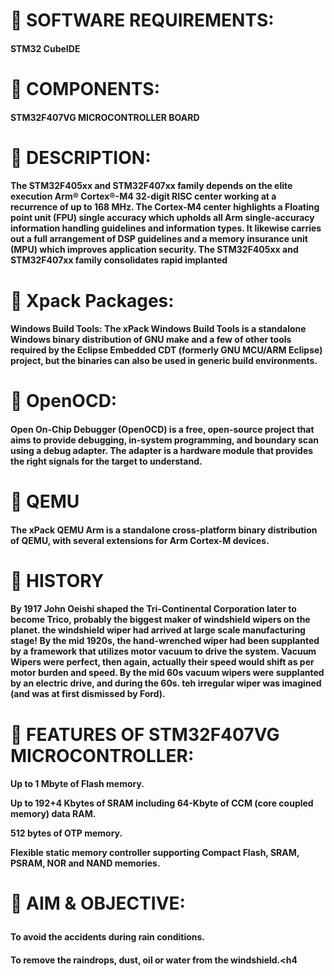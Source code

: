 <h1>
 SOFTWARE REQUIREMENTS:<br>
  <h4>
STM32 CubeIDE<br>
    <h1>
 COMPONENTS:<br>
      <h4>
STM32F407VG MICROCONTROLLER BOARD<br>
        <h1>
 DESCRIPTION:<br>
          <h4>
The STM32F405xx and STM32F407xx family depends on the elite execution Arm® Cortex®-M4 32-digit RISC center working at a recurrence of up to 168 MHz. The Cortex-M4 center highlights a Floating point unit (FPU) single accuracy which upholds all Arm single-accuracy information handling guidelines and information types. It likewise carries out a full arrangement of DSP guidelines and a memory insurance unit (MPU) which improves application security. The STM32F405xx and STM32F407xx family consolidates rapid implanted<br>
            <h1>
 Xpack Packages:<br>
              <h4>
Windows Build Tools: The xPack Windows Build Tools is a standalone Windows binary distribution of GNU make and a few of other tools required by the Eclipse Embedded CDT (formerly GNU MCU/ARM Eclipse) project, but the binaries can also be used in generic build environments.<br>
                <h1>
 OpenOCD:<br>
                  <h4>
Open On-Chip Debugger (OpenOCD) is a free, open-source project that aims to provide debugging, in-system programming, and boundary scan using a debug adapter. The adapter is a hardware module that provides the right signals for the target to understand.<br>
                    <h1>
 QEMU<br>
                      <h4>
The xPack QEMU Arm is a standalone cross-platform binary distribution of QEMU, with several extensions for Arm Cortex-M devices.<br>
                        <h1>
 HISTORY<br>
                          <h4>
By 1917 John Oeishi shaped the Tri-Continental Corporation later to become Trico, probably the biggest maker of windshield wipers on the planet. the windshield wiper had arrived at large scale manufacturing stage! By the mid 1920s, the hand-wrenched wiper had been supplanted by a framework that utilizes motor vacuum to drive the system. Vacuum Wipers were perfect, then again, actually their speed would shift as per motor burden and speed. By the mid 60s vacuum wipers were supplanted by an electric drive, and during the 60s. teh irregular wiper was imagined (and was at first dismissed by Ford).<br>
                            <h1>
 FEATURES OF STM32F407VG MICROCONTROLLER:<br>
                              <h4>
Up to 1 Mbyte of Flash memory.<br>

Up to 192+4 Kbytes of SRAM including 64-Kbyte of CCM (core coupled memory) data RAM.<br>

512 bytes of OTP memory.<br>

Flexible static memory controller supporting Compact Flash, SRAM, PSRAM, NOR and NAND memories.<br>
                                <h1>

 AIM & OBJECTIVE:<br>
                                  <h4>
To avoid the accidents during rain conditions.<h4>

To remove the raindrops, dust, oil or water from the windshield.<h4
